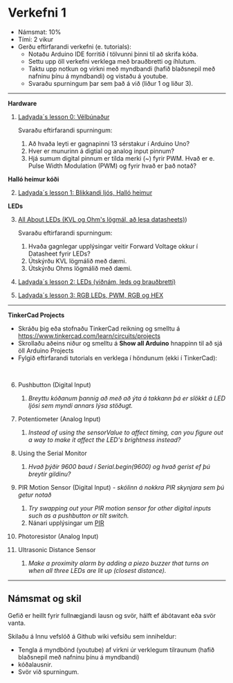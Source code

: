 # Verkefni 1 
- Námsmat: 10%
- Tími: 2 vikur
- Gerðu eftirfarandi verkefni (e. tutorials):
  - Notaðu Arduino IDE forritið í tölvunni þinni til að skrifa kóða.
  - Settu upp öll verkefni verklega með brauðbretti og íhlutum.
  - Taktu upp notkun og virkni með myndbandi (hafið blaðsnepil með nafninu þínu á myndbandi) og vistaðu á youtube.
  - Svaraðu spurningum þar sem það á við (liður 1 og  liður 3).

---

**Hardware**

1. [Ladyada´s lesson 0: Vélbúnaður](https://learn.adafruit.com/ladyadas-learn-arduino-lesson-number-0) 

   Svaraðu eftirfarandi spurningum:

    1. Að hvaða leyti er gagnapinni 13 sérstakur í Arduino Uno?
    1. Hver er munurinn á digtial og analog input pinnum?
    1. Hjá sumum digital pinnum er tilda merki (~) fyrir PWM. Hvað er e. Pulse Width Modulation (PWM) og fyrir hvað er það notað?

**Halló heimur kóði**

2. [Ladyada´s lesson 1: Blikkandi ljós, Halló heimur ](https://learn.adafruit.com/ladyadas-learn-arduino-lesson-number-1) 

  
**LEDs**

3. [All About LEDs (KVL og Ohm's lögmál, að lesa datasheets)](https://learn.adafruit.com/all-about-leds/overview))
 
   Svaraðu eftirfarandi spurningum:

     1. Hvaða gagnlegar upplýsingar veitir Forward Voltage okkur í Datasheet fyrir LEDs?
     1. Útskýrðu KVL lögmálið með dæmi.
     1. Útskýrðu Ohms lögmálið með dæmi.
     
4. [Ladyada´s lesson 2: LEDs (viðnám, leds og brauðbretti)](https://learn.adafruit.com/adafruit-arduino-lesson-2-leds/overview)

5. [Ladyada´s lesson 3: RGB LEDs, PWM, RGB og HEX](https://learn.adafruit.com/adafruit-arduino-lesson-3-rgb-leds)


---

**TinkerCad Projects**
- Skráðu þig eða stofnaðu TinkerCad reikning og smelltu á https://www.tinkercad.com/learn/circuits/projects  
- Skrollaðu aðeins niður og smelltu á **Show all Arduino** hnappinn til að sjá öll Arduino Projects 
- Fylgið eftirfarandi tutorials en verklega í höndunum (ekki í TinkerCad):

<br>

6. Pushbutton (Digital Input) 
   1. _Breyttu kóðanum þannig að með að ýta á takkann þá er slökkt á LED ljósi sem myndi annars lýsa stöðugt._

7. Potentiometer (Analog Input) 
   1. _Instead of using the sensorValue to affect timing, can you figure out a way to make it affect the LED's brightness instead?_
   
8. Using the Serial Monitor
   1. _Hvað þýðir 9600 baud í Serial.begin(9600) og hvað gerist ef þú breytir gildinu?_
   
9. PIR Motion Sensor (Digital Input) - _skólinn á nokkra PIR skynjara sem þú getur notað_
   1. _Try swapping out your PIR motion sensor for other digital inputs such as a pushbutton or tilt switch._
   1. Nánari upplýsingar um [PIR](https://learn.adafruit.com/pir-passive-infrared-proximity-motion-sensor/overview)
   
10. Photoresistor (Analog Input) 

11. Ultrasonic Distance Sensor 
    1. _Make a proximity alarm by adding a piezo buzzer that turns on when all three LEDs are lit up (closest distance)._

---

## Námsmat og skil
Gefið er heillt fyrir fullnægjandi lausn og svör, hálft ef ábótavant eða svör vanta.

Skilaðu á Innu vefslóð á Github wiki vefsíðu sem inniheldur:

- Tengla á myndbönd (youtube) af virkni úr verklegum tilraunum (hafið blaðsnepil með nafninu þínu á myndbandi)
- kóðalausnir. 
- Svör við spurningum.







